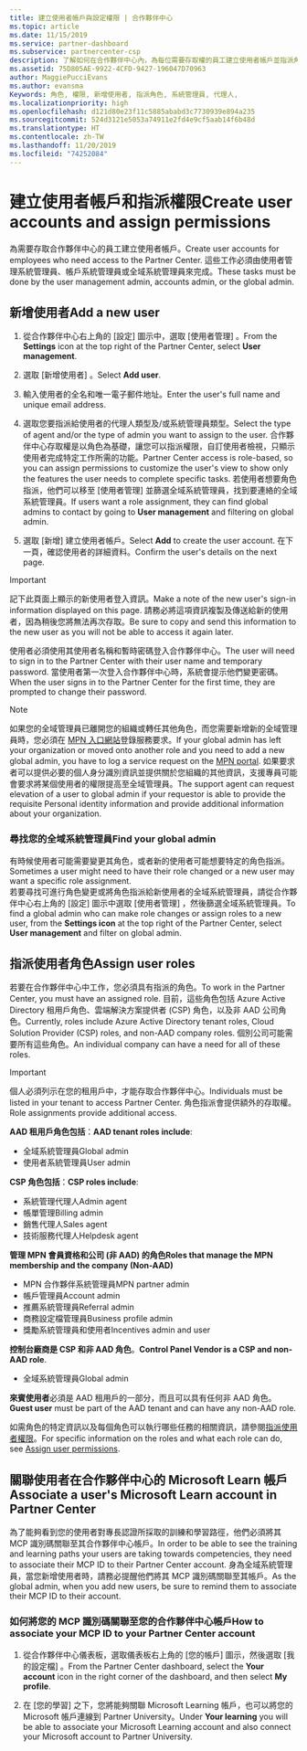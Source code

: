 ```yaml
---
title: 建立使用者帳戶與設定權限 | 合作夥伴中心
ms.topic: article
ms.date: 11/15/2019
ms.service: partner-dashboard
ms.subservice: partnercenter-csp
description: 了解如何在合作夥伴中心內，為每位需要存取權的員工建立使用者帳戶並指派角色。 具有不同系統管理員權限的使用者都可以執行此動作。
ms.assetid: 75D805AE-9922-4CFD-9427-196047D70963
author: MaggiePucciEvans
ms.author: evansma
Keywords: 角色, 權限, 新增使用者, 指派角色, 系統管理員, 代理人,
ms.localizationpriority: high
ms.openlocfilehash: d121d80e23f11c5885ababd3c7730939e894a235
ms.sourcegitcommit: 524d3121e5053a74911e2fd4e9cf5aab14f6b48d
ms.translationtype: HT
ms.contentlocale: zh-TW
ms.lasthandoff: 11/20/2019
ms.locfileid: "74252084"
---
```

# <a name="create-user-accounts-and-assign-permissions"></a><span data-ttu-id="0077f-105">建立使用者帳戶和指派權限</span><span class="sxs-lookup"><span data-stu-id="0077f-105">Create user accounts and assign permissions</span></span>

<span data-ttu-id="0077f-106">為需要存取合作夥伴中心的員工建立使用者帳戶。</span><span class="sxs-lookup"><span data-stu-id="0077f-106">Create user accounts for employees who need access to the Partner Center.</span></span> <span data-ttu-id="0077f-107">這些工作必須由使用者管理系統管理員、帳戶系統管理員或全域系統管理員來完成。</span><span class="sxs-lookup"><span data-stu-id="0077f-107">These tasks must be done by the user management admin, accounts admin, or the global admin.</span></span> 


## <a name="add-a-new-user"></a><span data-ttu-id="0077f-108">新增使用者</span><span class="sxs-lookup"><span data-stu-id="0077f-108">Add a new user</span></span>

1. <span data-ttu-id="0077f-109">從合作夥伴中心右上角的 [設定]  圖示中，選取 [使用者管理]  。</span><span class="sxs-lookup"><span data-stu-id="0077f-109">From the **Settings** icon at the top right of the Partner Center, select **User management**.</span></span>

2.  <span data-ttu-id="0077f-110">選取 [新增使用者]  。</span><span class="sxs-lookup"><span data-stu-id="0077f-110">Select **Add user**.</span></span>

3.  <span data-ttu-id="0077f-111">輸入使用者的全名和唯一電子郵件地址。</span><span class="sxs-lookup"><span data-stu-id="0077f-111">Enter the user's full name and unique email address.</span></span>

4.  <span data-ttu-id="0077f-112">選取您要指派給使用者的代理人類型及/或系統管理員類型。</span><span class="sxs-lookup"><span data-stu-id="0077f-112">Select the type of agent and/or the type of admin you want to assign to the user.</span></span> <span data-ttu-id="0077f-113">合作夥伴中心存取權是以角色為基礎，讓您可以指派權限，自訂使用者檢視，只顯示使用者完成特定工作所需的功能。</span><span class="sxs-lookup"><span data-stu-id="0077f-113">Partner Center access is role-based, so you can assign permissions to customize the user's view to show only the features the user needs to complete specific tasks.</span></span>  <span data-ttu-id="0077f-114">若使用者想要角色指派，他們可以移至 [使用者管理]  並篩選全域系統管理員，找到要連絡的全域系統管理員。</span><span class="sxs-lookup"><span data-stu-id="0077f-114">If users want a role assignment, they can find global admins to contact by going to **User management** and filtering on global admin.</span></span>

5.  <span data-ttu-id="0077f-115">選取 [新增]  建立使用者帳戶。</span><span class="sxs-lookup"><span data-stu-id="0077f-115">Select **Add** to create the user account.</span></span> <span data-ttu-id="0077f-116">在下一頁，確認使用者的詳細資料。</span><span class="sxs-lookup"><span data-stu-id="0077f-116">Confirm the user's details on the next page.</span></span>

> [!IMPORTANT]  
> <span data-ttu-id="0077f-117">記下此頁面上顯示的新使用者登入資訊。</span><span class="sxs-lookup"><span data-stu-id="0077f-117">Make a note of the new user's sign-in information displayed on this page.</span></span> <span data-ttu-id="0077f-118">請務必將這項資訊複製及傳送給新的使用者，因為稍後您將無法再次存取。</span><span class="sxs-lookup"><span data-stu-id="0077f-118">Be sure to copy and send this information to the new user as you will not be able to access it again later.</span></span> 

<span data-ttu-id="0077f-119">使用者必須使用其使用者名稱和暫時密碼登入合作夥伴中心。</span><span class="sxs-lookup"><span data-stu-id="0077f-119">The user will need to sign in to the Partner Center with their user name and temporary password.</span></span> <span data-ttu-id="0077f-120">當使用者第一次登入合作夥伴中心時，系統會提示他們變更密碼。</span><span class="sxs-lookup"><span data-stu-id="0077f-120">When the user signs in to the Partner Center for the first time, they are prompted to change their password.</span></span> 

> [!NOTE]  
>  <span data-ttu-id="0077f-121">如果您的全域管理員已離開您的組織或轉任其他角色，而您需要新增新的全域管理員時，您必須在 [MPN 入口網站](https://partner.microsoft.com/support)登錄服務要求。</span><span class="sxs-lookup"><span data-stu-id="0077f-121">If your global admin has left your organization or moved onto another role and you need to add a new global admin, you have to log a service request on the [MPN portal](https://partner.microsoft.com/support).</span></span> <span data-ttu-id="0077f-122">如果要求者可以提供必要的個人身分識別資訊並提供關於您組織的其他資訊，支援專員可能會要求將某個使用者的權限提高至全域管理員。</span><span class="sxs-lookup"><span data-stu-id="0077f-122">The support agent can request elevation of a user to global admin if your requestor is able to provide the requisite Personal identity information and provide additional information about your organization.</span></span>

### <a name="find-your-global-admin"></a><span data-ttu-id="0077f-123">尋找您的全域系統管理員</span><span class="sxs-lookup"><span data-stu-id="0077f-123">Find your global admin</span></span>

<span data-ttu-id="0077f-124">有時候使用者可能需要變更其角色，或者新的使用者可能想要特定的角色指派。</span><span class="sxs-lookup"><span data-stu-id="0077f-124">Sometimes a user might need to have their role changed or a new user may want a specific role assignment.</span></span>  
<span data-ttu-id="0077f-125">若要尋找可進行角色變更或將角色指派給新使用者的全域系統管理員，請從合作夥伴中心右上角的 [設定]  圖示中選取 [使用者管理]  ，然後篩選全域系統管理員。</span><span class="sxs-lookup"><span data-stu-id="0077f-125">To find a global admin who can make role changes or assign roles to a new user, from the **Settings icon** at the top right of the Partner Center, select **User management** and filter on global admin.</span></span> 

## <a name="assign-user-roles"></a><span data-ttu-id="0077f-126">指派使用者角色</span><span class="sxs-lookup"><span data-stu-id="0077f-126">Assign user roles</span></span>

<span data-ttu-id="0077f-127">若要在合作夥伴中心中工作，您必須具有指派的角色。</span><span class="sxs-lookup"><span data-stu-id="0077f-127">To work in the Partner Center, you must have an assigned role.</span></span>  <span data-ttu-id="0077f-128">目前，這些角色包括 Azure Active Directory 租用戶角色、雲端解決方案提供者 (CSP) 角色，以及非 AAD 公司角色。</span><span class="sxs-lookup"><span data-stu-id="0077f-128">Currently, roles include Azure Active Directory tenant roles, Cloud Solution Provider (CSP) roles, and non-AAD company roles.</span></span> <span data-ttu-id="0077f-129">個別公司可能需要所有這些角色。</span><span class="sxs-lookup"><span data-stu-id="0077f-129">An individual company can have a need for all of these roles.</span></span>

>[!Important]
><span data-ttu-id="0077f-130">個人必須列示在您的租用戶中，才能存取合作夥伴中心。</span><span class="sxs-lookup"><span data-stu-id="0077f-130">Individuals must be listed in your tenant to access Partner Center.</span></span> <span data-ttu-id="0077f-131">角色指派會提供額外的存取權。</span><span class="sxs-lookup"><span data-stu-id="0077f-131">Role assignments provide additional access.</span></span>


<span data-ttu-id="0077f-132">**AAD 租用戶角色包括**：</span><span class="sxs-lookup"><span data-stu-id="0077f-132">**AAD tenant roles include**:</span></span>
- <span data-ttu-id="0077f-133">全域系統管理員</span><span class="sxs-lookup"><span data-stu-id="0077f-133">Global admin</span></span>
- <span data-ttu-id="0077f-134">使用者系統管理員</span><span class="sxs-lookup"><span data-stu-id="0077f-134">User admin</span></span>

<span data-ttu-id="0077f-135">**CSP 角色包括**：</span><span class="sxs-lookup"><span data-stu-id="0077f-135">**CSP roles include**:</span></span>
- <span data-ttu-id="0077f-136">系統管理代理人</span><span class="sxs-lookup"><span data-stu-id="0077f-136">Admin agent</span></span>
- <span data-ttu-id="0077f-137">帳單管理</span><span class="sxs-lookup"><span data-stu-id="0077f-137">Billing admin</span></span>
- <span data-ttu-id="0077f-138">銷售代理人</span><span class="sxs-lookup"><span data-stu-id="0077f-138">Sales agent</span></span>
- <span data-ttu-id="0077f-139">技術服務代理人</span><span class="sxs-lookup"><span data-stu-id="0077f-139">Helpdesk agent</span></span>

<span data-ttu-id="0077f-140">**管理 MPN 會員資格和公司 (非 AAD) 的角色**</span><span class="sxs-lookup"><span data-stu-id="0077f-140">**Roles that manage the MPN membership and the company (Non-AAD)**</span></span>
- <span data-ttu-id="0077f-141">MPN 合作夥伴系統管理員</span><span class="sxs-lookup"><span data-stu-id="0077f-141">MPN partner admin</span></span>
- <span data-ttu-id="0077f-142">帳戶管理員</span><span class="sxs-lookup"><span data-stu-id="0077f-142">Account admin</span></span>
- <span data-ttu-id="0077f-143">推薦系統管理員</span><span class="sxs-lookup"><span data-stu-id="0077f-143">Referral admin</span></span>
- <span data-ttu-id="0077f-144">商務設定檔管理員</span><span class="sxs-lookup"><span data-stu-id="0077f-144">Business profile admin</span></span>
- <span data-ttu-id="0077f-145">獎勵系統管理員和使用者</span><span class="sxs-lookup"><span data-stu-id="0077f-145">Incentives admin and user</span></span>

<span data-ttu-id="0077f-146">**控制台廠商是 CSP 和非 AAD 角色**。</span><span class="sxs-lookup"><span data-stu-id="0077f-146">**Control Panel Vendor is a CSP and non-AAD role**.</span></span>
- <span data-ttu-id="0077f-147">全域系統管理員</span><span class="sxs-lookup"><span data-stu-id="0077f-147">Global admin</span></span>

<span data-ttu-id="0077f-148">**來賓使用者**必須是 AAD 租用戶的一部分，而且可以具有任何非 AAD 角色。</span><span class="sxs-lookup"><span data-stu-id="0077f-148">**Guest user** must be part of the AAD tenant and can have any non-AAD role.</span></span>

<span data-ttu-id="0077f-149">如需角色的特定資訊以及每個角色可以執行哪些任務的相關資訊，請參閱[指派使用者權限](permissions-overview.md)。</span><span class="sxs-lookup"><span data-stu-id="0077f-149">For specific information on the roles and what each role can do, see [Assign user permissions](permissions-overview.md).</span></span>

## <a name="associate-a-users-microsoft-learn-account-in-partner-center"></a><span data-ttu-id="0077f-150">關聯使用者在合作夥伴中心的 Microsoft Learn 帳戶</span><span class="sxs-lookup"><span data-stu-id="0077f-150">Associate a user's Microsoft Learn account in Partner Center</span></span>

<span data-ttu-id="0077f-151">為了能夠看到您的使用者對專長認證所採取的訓練和學習路徑，他們必須將其 MCP 識別碼關聯至其合作夥伴中心帳戶。</span><span class="sxs-lookup"><span data-stu-id="0077f-151">In order to be able to see the training and learning paths your users are taking towards competencies, they need to associate their MCP ID to their Partner Center account.</span></span> <span data-ttu-id="0077f-152">身為全域系統管理員，當您新增使用者時，請務必提醒他們將其 MCP 識別碼關聯至其帳戶。</span><span class="sxs-lookup"><span data-stu-id="0077f-152">As the global admin, when you add new users, be sure to remind them to associate their MCP ID to their account.</span></span> 

### <a name="how-to-associate-your-mcp-id-to-your-partner-center-account"></a><span data-ttu-id="0077f-153">如何將您的 MCP 識別碼關聯至您的合作夥伴中心帳戶</span><span class="sxs-lookup"><span data-stu-id="0077f-153">How to associate your MCP ID to your Partner Center account</span></span>

1. <span data-ttu-id="0077f-154">從合作夥伴中心儀表板，選取儀表板右上角的 [您的帳戶]  圖示，然後選取 [我的設定檔]  。</span><span class="sxs-lookup"><span data-stu-id="0077f-154">From the Partner Center dashboard, select the **Your account** icon in the right corner of the dashboard, and then select **My profile**.</span></span>

2. <span data-ttu-id="0077f-155">在 [您的學習]  之下，您將能夠關聯 Microsoft Learning 帳戶，也可以將您的 Microsoft 帳戶連線到 Partner University。</span><span class="sxs-lookup"><span data-stu-id="0077f-155">Under **Your learning** you will be able to associate your Microsoft Learning account and also connect your Microsoft account to Partner University.</span></span>








